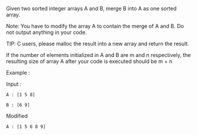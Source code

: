 Given two sorted integer arrays A and B, merge B into A as one sorted array.

Note: You have to modify the array A to contain the merge of A and B. Do not output anything in your code.

TIP: C users, please malloc the result into a new array and return the result.

If the number of elements initialized in A and B are m and n respectively, the resulting size of array A after your code is executed should be m + n

Example :

Input : 
         
    A : [1 5 8]
         
    B : [6 9]

Modified 

    A : [1 5 6 8 9]
